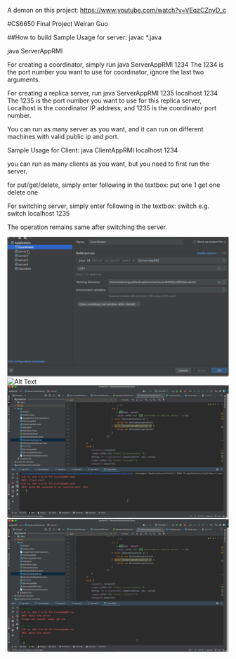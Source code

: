 A demon on this project: https://www.youtube.com/watch?v=VEqzCZnyD_c

#CS6650 Final Project 
Weiran Guo

##How to build
Sample Usage for server:
javac *.java

java ServerAppRMI <port number> <coordinator ip> <coordinator port>

For creating a coordinator, simply run
java ServerAppRMI 1234
The 1234 is the port number you want to use for coordinator, ignore the last two arguments.

For creating a replica server, run
java ServerAppRMI 1235 localhost 1234
The 1235 is the port number you want to use for this replica server, 
Localhost is the coordinator IP address, and 1235 is the coordinator port number.

You can run as many server as you want, and it can run on different machines with valid public ip and port.

Sample Usage for Client:
java ClientAppRMI localhost 1234

you can run as many clients as you want, but you need to first run the server.

for put/get/delete, simply enter following in the textbox:
put one 1
get one
delete one

For switching server, simply enter following in the textbox:
switch <ip> <port>
e.g.
switch localhost 1235

The operation remains same after switching the server.

![Alt Text](https://github.com/panunburn/cs6650/blob/main/project3/src/cmd%20sample.gif)
![Alt Text](https://github.com/panunburn/cs6650/blob/main/project3/src/running%20sample.gif)
![Alt Text](https://github.com/panunburn/cs6650/blob/main/project3/src/put%20and%20get%20sample.gif)
![Alt Text](https://github.com/panunburn/cs6650/blob/main/project3/src/switch%20server.gif)
